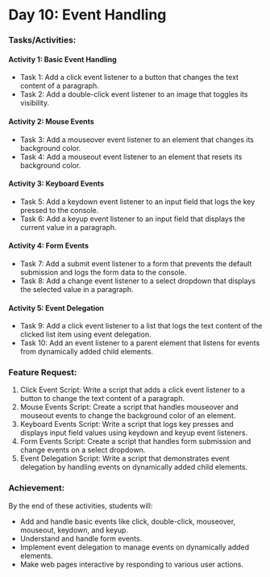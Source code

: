 # Day 10: Event Handling

### Tasks/Activities:

#### Activity 1: Basic Event Handling
- Task 1: Add a click event listener to a button that changes the text content of a paragraph.
- Task 2: Add a double-click event listener to an image that toggles its visibility.

#### Activity 2: Mouse Events
- Task 3: Add a mouseover event listener to an element that changes its background color.
- Task 4: Add a mouseout event listener to an element that resets its background color.

#### Activity 3: Keyboard Events
- Task 5: Add a keydown event listener to an input field that logs the key pressed to the console.
- Task 6: Add a keyup event listener to an input field that displays the current value in a paragraph.

#### Activity 4: Form Events
- Task 7: Add a submit event listener to a form that prevents the default submission and logs the form data to the console.
- Task 8: Add a change event listener to a select dropdown that displays the selected value in a paragraph.

#### Activity 5: Event Delegation
- Task 9: Add a click event listener to a list that logs the text content of the clicked list item using event delegation.
- Task 10: Add an event listener to a parent element that listens for events from dynamically added child elements.

### Feature Request:
1. Click Event Script: Write a script that adds a click event listener to a button to change the text content of a paragraph.
2. Mouse Events Script: Create a script that handles mouseover and mouseout events to change the background color of an element.
3. Keyboard Events Script: Write a script that logs key presses and displays input field values using keydown and keyup event listeners.
4. Form Events Script: Create a script that handles form submission and change events on a select dropdown.
5. Event Delegation Script: Write a script that demonstrates event delegation by handling events on dynamically added child elements.

### Achievement:
By the end of these activities, students will:
- Add and handle basic events like click, double-click, mouseover, mouseout, keydown, and keyup.
- Understand and handle form events.
- Implement event delegation to manage events on dynamically added elements.
- Make web pages interactive by responding to various user actions.